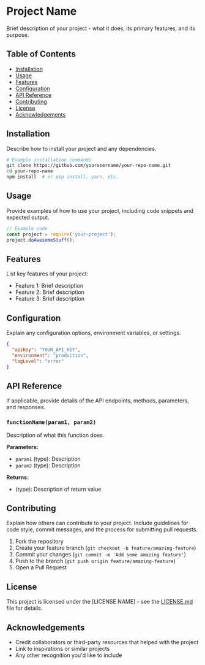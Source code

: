 # Project Name

Brief description of your project - what it does, its primary features, and its purpose.

## Table of Contents
- [Installation](#installation)
- [Usage](#usage)
- [Features](#features)
- [Configuration](#configuration)
- [API Reference](#api-reference)
- [Contributing](#contributing)
- [License](#license)
- [Acknowledgements](#acknowledgements)

## Installation

Describe how to install your project and any dependencies.

```bash
# Example installation commands
git clone https://github.com/yourusername/your-repo-name.git
cd your-repo-name
npm install  # or pip install, yarn, etc.
```

## Usage

Provide examples of how to use your project, including code snippets and expected output.

```javascript
// Example code
const project = require('your-project');
project.doAwesomeStuff();
```

## Features

List key features of your project:

- Feature 1: Brief description
- Feature 2: Brief description
- Feature 3: Brief description

## Configuration

Explain any configuration options, environment variables, or settings.

```json
{
  "apiKey": "YOUR_API_KEY",
  "environment": "production",
  "logLevel": "error"
}
```

## API Reference

If applicable, provide details of the API endpoints, methods, parameters, and responses.

### `functionName(param1, param2)`

Description of what this function does.

**Parameters:**
- `param1` (type): Description
- `param2` (type): Description

**Returns:**
- (type): Description of return value

## Contributing

Explain how others can contribute to your project. Include guidelines for code style, commit messages, and the process for submitting pull requests.

1. Fork the repository
2. Create your feature branch (`git checkout -b feature/amazing-feature`)
3. Commit your changes (`git commit -m 'Add some amazing feature'`)
4. Push to the branch (`git push origin feature/amazing-feature`)
5. Open a Pull Request

## License

This project is licensed under the [LICENSE NAME] - see the [LICENSE.md](LICENSE.md) file for details.

## Acknowledgements

- Credit collaborators or third-party resources that helped with the project
- Link to inspirations or similar projects
- Any other recognition you'd like to include

